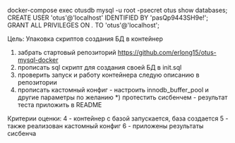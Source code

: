 docker-compose exec otusdb mysql -u root -psecret otus
show databases;
 CREATE USER 'otus'@'localhost' IDENTIFIED BY 'pasQp9443SH9e!';
 GRANT ALL PRIVILEGES ON *.* TO 'otus'@'localhost';

Цель: Упаковка скриптов создания БД в контейнер

1) забрать стартовый репозиторий https://github.com/erlong15/otus-mysql-docker
2) прописать sql скрипт для создания своей БД в init.sql
3) проверить запуск и работу контейнера следую описанию в репозитории
4) прописать кастомный конфиг - настроить innodb_buffer_pool и другие параметры по желанию
*) протестить сисбенчем - результат теста приложить в README

Критерии оценки: 
4 - контейнер с базой запускается, база создается
5 - также реализован кастомный конфиг
6 - приложены результаты сисбенча